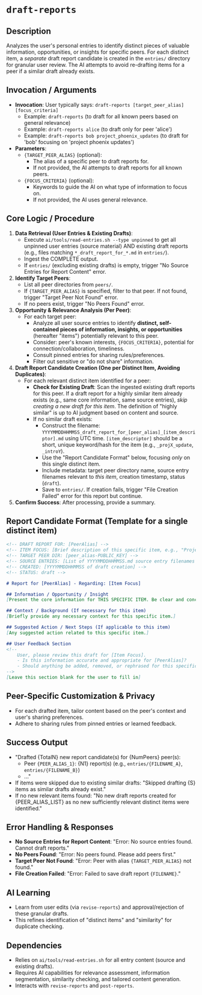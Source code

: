 # `draft-reports`

## Description
Analyzes the user's personal entries to identify distinct pieces of valuable information, opportunities, or insights for specific peers. For each distinct item, a *separate* draft report candidate is created in the `entries/` directory for granular user review. The AI attempts to avoid re-drafting items for a peer if a similar draft already exists.

## Invocation / Arguments
*   **Invocation**: User typically says: `draft-reports [target_peer_alias] [focus_criteria]`
    *   Example: `draft-reports` (to draft for all known peers based on general relevance)
    *   Example: `draft-reports alice` (to draft only for peer 'alice')
    *   Example: `draft-reports bob project_phoenix_updates` (to draft for 'bob' focusing on 'project phoenix updates')
*   **Parameters**:
    *   `{TARGET_PEER_ALIAS}` (optional):
        *   The alias of a specific peer to draft reports for.
        *   If not provided, the AI attempts to draft reports for all known peers.
    *   `{FOCUS_CRITERIA}` (optional):
        *   Keywords to guide the AI on what type of information to focus on.
        *   If not provided, the AI uses general relevance.

## Core Logic / Procedure
1.  **Data Retrieval (User Entries & Existing Drafts)**:
    *   Execute `ai/tools/read-entries.sh --type unpinned` to get all unpinned user entries (source material) AND existing draft reports (e.g., files matching `*_draft_report_for_*.md` in `entries/`).
    *   Ingest the COMPLETE output.
    *   If `entries/` (excluding existing drafts) is empty, trigger "No Source Entries for Report Content" error.
2.  **Identify Target Peers**:
    *   List all peer directories from `peers/`.
    *   If `{TARGET_PEER_ALIAS}` is specified, filter to that peer. If not found, trigger "Target Peer Not Found" error.
    *   If no peers exist, trigger "No Peers Found" error.
3.  **Opportunity & Relevance Analysis (Per Peer)**:
    *   For each target peer:
        *   Analyze all user source entries to identify **distinct, self-contained pieces of information, insights, or opportunities** (hereafter "items") potentially relevant to this peer.
        *   Consider: peer's known interests, `{FOCUS_CRITERIA}`, potential for connection/collaboration, timeliness.
        *   Consult pinned entries for sharing rules/preferences.
        *   Filter out sensitive or "do not share" information.
4.  **Draft Report Candidate Creation (One per Distinct Item, Avoiding Duplicates)**:
    *   For each relevant distinct item identified for a peer:
        *   **Check for Existing Draft**: Scan the ingested existing draft reports for this peer. If a draft report for a highly similar item already exists (e.g., same core information, same source entries), *skip creating a new draft for this item*. The definition of "highly similar" is up to AI judgment based on content and source.
        *   If no similar draft exists:
            *   Construct the filename: `YYYYMMDDHHMMSS_draft_report_for_[peer_alias]_[item_descriptor].md` using UTC time. `[item_descriptor]` should be a short, unique keyword/hash for the item (e.g., `_projX_update`, `_introY`).
            *   Use the "Report Candidate Format" below, focusing *only* on this single distinct item.
            *   Include metadata: target peer directory name, source entry filenames relevant to *this item*, creation timestamp, status (`draft`).
            *   Save to `entries/`. If creation fails, trigger "File Creation Failed" error for this report but continue.
5.  **Confirm Success**: After processing, provide a summary.

## Report Candidate Format (Template for a single distinct item)
```markdown
<!-- DRAFT REPORT FOR: [PeerAlias] -->
<!-- ITEM FOCUS: [Brief description of this specific item, e.g., "Project X Update", "Introduction to Contact Y"] -->
<!-- TARGET PEER DIR: [peer_alias-PUBLIC_KEY] -->
<!-- SOURCE ENTRIES: [List of YYYYMMDDHHMMSS.md source entry filenames relevant to THIS item] -->
<!-- CREATED: [YYYYMMDDHHMMSS of draft creation] -->
<!-- STATUS: draft -->

# Report for [PeerAlias] - Regarding: [Item Focus]

## Information / Opportunity / Insight
[Present the core information for THIS SPECIFIC ITEM. Be clear and concise, focusing only on this single piece of information or opportunity.]

## Context / Background (If necessary for this item)
[Briefly provide any necessary context for this specific item.]

## Suggested Action / Next Steps (If applicable to this item)
[Any suggested action related to this specific item.]

## User Feedback Section
<!--
    User, please review this draft for [Item Focus].
    - Is this information accurate and appropriate for [PeerAlias]?
    - Should anything be added, removed, or rephrased for this specific item?
-->
[Leave this section blank for the user to fill in]
```

## Peer-Specific Customization & Privacy
*   For each drafted item, tailor content based on the peer's context and user's sharing preferences.
*   Adhere to sharing rules from pinned entries or learned feedback.

## Success Output
*   "Drafted {TotalN} new report candidate(s) for {NumPeers} peer(s):
    *   Peer `{PEER_ALIAS_1}`: {N1} report(s) (e.g., `entries/{FILENAME_A}`, `entries/{FILENAME_B}`)
    *   ..."
*   If items were skipped due to existing similar drafts: "Skipped drafting {S} items as similar drafts already exist."
*   If no new relevant items found: "No new draft reports created for {PEER_ALIAS_LIST} as no new sufficiently relevant distinct items were identified."

## Error Handling & Responses
*   **No Source Entries for Report Content**: "Error: No source entries found. Cannot draft reports."
*   **No Peers Found**: "Error: No peers found. Please add peers first."
*   **Target Peer Not Found**: "Error: Peer with alias `{TARGET_PEER_ALIAS}` not found."
*   **File Creation Failed**: "Error: Failed to save draft report `{FILENAME}`."

## AI Learning
*   Learn from user edits (via `revise-reports`) and approval/rejection of these granular drafts.
*   This refines identification of "distinct items" and "similarity" for duplicate checking.

## Dependencies
*   Relies on `ai/tools/read-entries.sh` for all entry content (source and existing drafts).
*   Requires AI capabilities for relevance assessment, information segmentation, similarity checking, and tailored content generation.
*   Interacts with `revise-reports` and `post-reports`.
